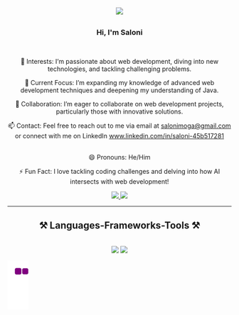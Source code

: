 <h1 align="center">
    <img src="https://readme-typing-svg.herokuapp.com/?font=Righteous&size=35&center=true&vCenter=true&width=500&height=70&duration=4000&lines=Hi+There!+👋;+I'm+Saloni!;" />
</h1>

<h3 align="center">Hi, I'm Saloni</h3>

<br/>

<div align="center">


👀 Interests: I’m passionate about web development, diving into new technologies, and tackling challenging problems.

🌱 Current Focus: I’m expanding my knowledge of advanced web development techniques and deepening my understanding of Java.

💞️ Collaboration: I’m eager to collaborate on web development projects, particularly those with innovative solutions.

📫 Contact: Feel free to reach out to me via email at salonimoga@gmail.com or connect with me on LinkedIn www.linkedin.com/in/saloni-45b517281

<br>😄 Pronouns: He/Him

⚡ Fun Fact: I love tackling coding challenges and delving into how AI intersects with web development!

 </div>
 
<div align="center"> 
  <a href="mailto:salonimoga@gmail.com">
    <img src="https://img.shields.io/badge/Gmail-333333?style=for-the-badge&logo=gmail&logoColor=red" />
  </a>
  <a href="[http/www.linkedin.com/in/saloni-45b517281](https://www.linkedin.com/in/saloni-45b517281/)" target="_blank">
    <img src="https://img.shields.io/badge/LinkedIn-0077B5?style=for-the-badge&logo=linkedin&logoColor=white" target="_blank" />
  </a>
</div>

 <hr/>        
 
<h2 align="center">⚒️ Languages-Frameworks-Tools ⚒️</h2>
<br/>
<div align="center">
    <img src="https://skillicons.dev/icons?i=html,css,vscode,github" />
    <img src="https://skillicons.dev/icons?i=python,javascript,c,java,mysql,flask" /><br>
</div>

![snake gif](https://github.com/saloni222444/saloni222444/blob/output/github-contribution-grid-snake.gif)
